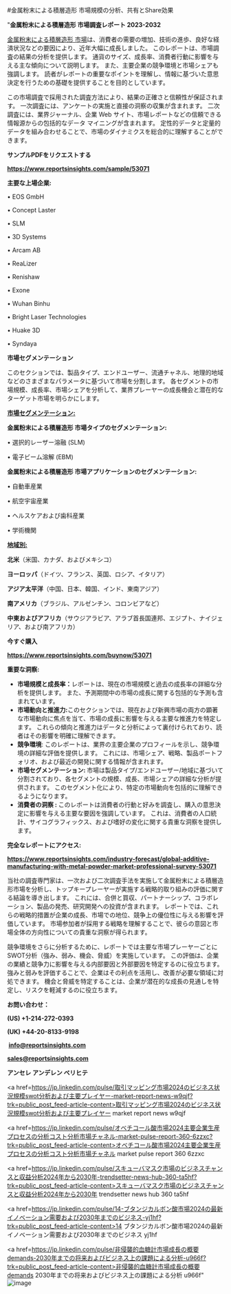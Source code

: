 #金属粉末による積層造形 市場規模の分析、共有とShare効果

"<strong>金属粉末による積層造形 市場調査レポート 2023-2032</strong>

<a href=https://www.reportsinsights.com/sample/53071>金属粉末による積層造形 市場</a>は、消費者の需要の増加、技術の進歩、良好な経済状況などの要因により、近年大幅に成長しました。 このレポートは、市場調査の結果の分析を提供します。 通貨のサイズ、成長率、消費者行動に影響を与える主な傾向について説明します。 また、主要企業の競争環境と市場シェアも強調します。 読者がレポートの重要なポイントを理解し、情報に基づいた意思決定を行うための基礎を提供することを目的としています。

この市場調査で採用された調査方法により、結果の正確さと信頼性が保証されます。 一次調査には、アンケートの実施と直接の洞察の収集が含まれます。 二次調査には、業界ジャーナル、企業 Web サイト、市場レポートなどの信頼できる情報源からの包括的なデータ マイニングが含まれます。 定性的データと定量的データを組み合わせることで、市場のダイナミクスを総合的に理解することができます。

<strong><b>サンプルPDFをリクエストする</b></strong>

<a href=https://www.reportsinsights.com/sample/53071><strong><u>https://www.reportsinsights.com/sample/53071</u></strong></a>

<strong>主要な上場企業:</strong>

• EOS GmbH

• Concept Laster

• SLM

• 3D Systems

• Arcam AB

• ReaLizer

• Renishaw

• Exone

• Wuhan Binhu

• Bright Laser Technologies

• Huake 3D

• Syndaya

<strong>市場セグメンテーション</strong>

このセクションでは、製品タイプ、エンドユーザー、流通チャネル、地理的地域などのさまざまなパラメータに基づいて市場を分割します。 各セグメントの市場規模、成長率、市場シェアを分析して、業界プレーヤーの成長機会と潜在的なターゲット市場を明らかにします。

<strong><u>市場セグメンテーション</u></strong><strong><u>:</u></strong>

<strong>金属粉末による積層造形 市場タイプのセグメンテーション:</strong>

• 選択的レーザー溶融 (SLM)

• 電子ビーム溶解 (EBM)

<strong>金属粉末による積層造形 市場アプリケーションのセグメンテーション:</strong>

• 自動車産業

• 航空宇宙産業

• ヘルスケアおよび歯科産業

• 学術機関

<strong><u>地域別</u></strong><strong><u>:</u></strong>

<strong>北米</strong>（米国、カナダ、およびメキシコ）

<strong>ヨーロッパ</strong>（ドイツ、フランス、英国、ロシア、イタリア）

<strong>アジア太平洋</strong>（中国、日本、韓国、インド、東南アジア）

<strong>南アメリカ</strong>（ブラジル、アルゼンチン、コロンビアなど）

<strong>中東およびアフリカ</strong>（サウジアラビア、アラブ首長国連邦、エジプト、ナイジェリア、および南アフリカ）

<strong>今すぐ購入</strong>

<a href=https://www.reportsinsights.com/buynow/53071><strong><u>https://www.reportsinsights.com/buynow/53071</u></strong></a>

<strong>重要な洞察:</strong>
<ul>
  <li><strong>市場規模と成長率：</strong>レポートは、現在の市場規模と過去の成長率の詳細な分析を提供します。 また、予測期間中の市場の成長に関する包括的な予測も含まれています。</li>
  <li><strong>市場動向と推進力:</strong>このセクションでは、現在および新興市場の両方の顕著な市場動向に焦点を当て、市場の成長に影響を与える主要な推進力を特定します。 これらの傾向と推進力はデータと分析によって裏付けられており、読者はその影響を明確に理解できます。</li>
  <li><strong>競争環境</strong>: このレポートは、業界の主要企業のプロフィールを示し、競争環境の詳細な評価を提供します。 これには、市場シェア、戦略、製品ポートフォリオ、および最近の開発に関する情報が含まれます。</li>
  <li><strong>市場セグメンテーション: </strong>市場は製品タイプ/エンドユーザー/地域に基づいて分割されており、各セグメントの規模、成長、市場シェアの詳細な分析が提供されます。 このセグメント化により、特定の市場動向を包括的に理解できるようになります。</li>
  <li><strong>消費者の洞察 : </strong>このレポートは消費者の行動と好みを調査し、購入の意思決定に影響を与える主要な要因を強調しています。 これは、消費者の人口統計、サイコグラフィックス、および嗜好の変化に関する貴重な洞察を提供します。</li>
</ul>
<strong>完全なレポートにアクセス:</strong>

<a href=https://www.reportsinsights.com/industry-forecast/global-additive-manufacturing-with-metal-powder-market-professional-survey-53071><strong><u><b>https://www.reportsinsights.com/industry-forecast/global-additive-manufacturing-with-metal-powder-market-professional-survey-53071</b></u></strong></a>

当社の調査専門家は、一次および二次調査手法を実施して金属粉末による積層造形市場を分析し、トップキープレーヤーが実施する戦略的取り組みの評価に関する結論を導き出します。 これには、合併と買収、パートナーシップ、コラボレーション、製品の発売、研究開発への投資が含まれます。 レポートでは、これらの戦略的措置が企業の成長、市場での地位、競争上の優位性に与える影響を評価しています。 市場参加者が採用する戦略を理解することで、彼らの意図と市場全体の方向性についての貴重な洞察が得られます。

競争環境をさらに分析するために、レポートでは主要な市場プレーヤーごとにSWOT分析（強み、弱み、機会、脅威）を実施しています。 この評価は、企業の業績と競争力に影響を与える内部要因と外部要因を特定するのに役立ちます。 強みと弱みを評価することで、企業はその利点を活用し、改善が必要な領域に対処できます。 機会と脅威を特定することは、企業が潜在的な成長の見通しを特定し、リスクを軽減するのに役立ちます。

<strong>お問い合わせ：</strong>

<strong>(US) +1-214-272-0393</strong>

<strong>(UK) +44-20-8133-9198</strong>

<strong> </strong><a href=info@reportsinsights.com><strong><u>info@reportsinsights.com</u></strong></a>

<a href=sales@reportsinsights.com><strong><u>sales@reportsinsights.com</u></strong></a>

<strong>アンセレ アンデレン ベリヒテ</strong>

<a href=https://jp.linkedin.com/pulse/取引マッピング市場2024のビジネス状況規模swot分析および主要プレイヤー-market-report-news-w9qjf?trk=public_post_feed-article-content>取引マッピング市場2024のビジネス状況規模swot分析および主要プレイヤー market report news w9qjf</a>

<a href=https://jp.linkedin.com/pulse/オベチコール酸市場2024主要企業生産プロセスの分析コスト分析市場チャネル-market-pulse-report-360-6zzxc?trk=public_post_feed-article-content>オベチコール酸市場2024主要企業生産プロセスの分析コスト分析市場チャネル market pulse report 360 6zzxc</a>

<a href=https://jp.linkedin.com/pulse/スキューバマスク市場のビジネスチャンスと収益分析2024年から2030年-trendsetter-news-hub-360-ta5hf?trk=public_post_feed-article-content>スキューバマスク市場のビジネスチャンスと収益分析2024年から2030年 trendsetter news hub 360 ta5hf</a>

<a href=https://jp.linkedin.com/pulse/14-ブタンジカルボン酸市場2024の最新イノベーション需要および2030年までのビジネス-yj1hf?trk=public_post_feed-article-content>14 ブタンジカルボン酸市場2024の最新イノベーション需要および2030年までのビジネス yj1hf</a>

<a href=https://jp.linkedin.com/pulse/非侵襲的血糖計市場成長の概要demands-2030年までの将来およびビジネス上の課題による分析-u966f?trk=public_post_feed-article-content>非侵襲的血糖計市場成長の概要demands 2030年までの将来およびビジネス上の課題による分析 u966f</a>"
![image](https://github.com/aakesh123242/RIMarket/assets/158431203/2a47a0a3-44a5-46d1-b1ea-757ebc3b5137)
